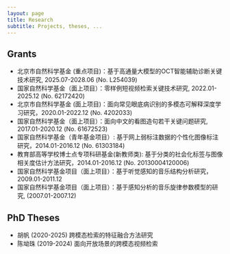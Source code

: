 ```yaml
---
layout: page
title: Research
subtitle: Projects, theses, ...
---
```


## Grants

+ 北京市自然科学基金 (重点项目)：基于高通量大模型的OCT智能辅助诊断关键技术研究, 2025.07-2028.06 (No. L254039)
+ 国家自然科学基金（面上项目）：零样例短视频检索关键技术研究, 2022.01-2025.12 (No. 62172420)
+ 北京市自然科学基金 (面上项目)：面向常见眼底病识别的多模态可解释深度学习研究，2020.01-2022.12 (No. 4202033)
+ 国家自然科学基金（面上项目）：面向中文的看图造句若干关键问题研究, 2017.01-2020.12 (No. 61672523)
+ 国家自然科学基金（青年基金项目）: 基于网上弱标注数据的个性化图像标注研究，2014.01-2016.12 (No. 61303184)
+ 教育部高等学校博士点专项科研基金(新教师类): 基于分类的社会化标签与图像相关度估计方法研究，2014.01-2016.12 (No. 20130004120006)
+ 国家自然科学基金项目（面上项目）：基于听觉感知的音乐结构分析研究，2009.01-2011.12
+ 国家自然科学基金项目（面上项目）：基于感知分析的音乐旋律参数模型的研究, (2007.01-2007.12)

## PhD Theses
+ 胡帆 (2020-2025) 跨模态检索的特征融合方法研究
+ 陈坳珠 (2019-2024) 面向开放场景的跨模态视频检索


